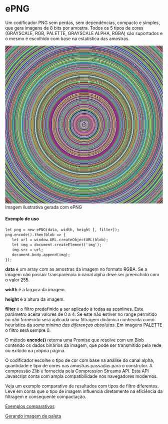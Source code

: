 # ePNG
Um codificador PNG sem perdas, sem dependências, compacto e simples, que gera imagens de 8 bits por amostra. Todos os 5 tipos de cores (GRAYSCALE, RGB, PALETTE, GRAYSCALE ALPHA, RGBA) são suportados e o mesmo é escolhido com base na estatística das amostras.

![Imagem ilustrativa gerada com ePNG](img.png)
Imagem ilustrativa gerada com ePNG

#### Exemplo de uso

    let png = new ePNG(data, width, height [, filter]);
    png.encode().then(blob => {
       let url = window.URL.createObjectURL(blob);
       let img = document.createElement('img');
       img.src = url;
       document.body.append(img);
    });


**data** é um array com as amostras da imagem no formato RGBA. Se a imagem não possuir transparência o canal alpha deve ser preenchido com o valor 255.

**width** é a largura da imagem.

**height** é a altura da imagem.

**filter** é o filtro predefinido a ser aplicado à todas as scanlines. Este parâmetro aceita valores de 0 a 4. Se este não estiver no range permitido ou não fornecido será aplicada uma filtragem dinâmica conhecida como heurística da *soma mínima das diferenças absolutas*. Em imagens PALETTE o filtro será sempre 0.

O método **encode()** retorna uma Promise que resolve com um Blob contendo os dados binários da imagem, que pode ser transmitido pela rede ou exibido na própria página.

O codificador escolhe o tipo de cor com base na análise do canal alpha, quantidade e tipo de cores nas amostras passadas para o construtor. A compressão Zlib é fornecida pela Compression Streams API. Esta API Javascript conta com ampla compatibilidade nos navegadores modernos.

Veja um exemplo comparativo de resultados com tipos de filtro diferentes. Leve em conta que o tipo de imagem influencia diretamente na eficiência da filtragem e consequente compactação.

[Exemplos comparativos](https://nildopontes.com.br/ePNG/examples1.html)


[Gerando imagem de paleta](https://nildopontes.com.br/ePNG/examples2.html)
